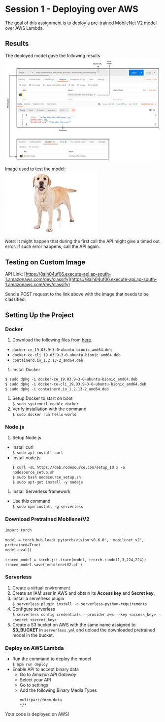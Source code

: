 # Session 1 - Deploying over AWS

The goal of this assignment is to deploy a pre-trained MobileNet V2 model over AWS Lambda.

## Results

The deployed model gave the following results  
<img src="images/results.png">

Image used to test the model:  
<img src="images/Yellow-Labrador-Retriever.jpg" width="300">

_Note:_ It might happen that during the first call the API might give a timed out error. If such error happens, call the API again.

## Testing on Custom Image

API Link: [https://8aih04uf06.execute-api.ap-south-1.amazonaws.com/dev/classify](https://8aih04uf06.execute-api.ap-south-1.amazonaws.com/dev/classify)

Send a POST request to the link above with the image that needs to be classified.

## Setting Up the Project

### Docker

1. Download the following files from [here](https://download.docker.com/linux/ubuntu/dists/bionic/pool/stable/amd64/).

- `docker-ce_19.03.9~3-0~ubuntu-bionic_amd64.deb`
- `docker-ce-cli_19.03.9~3-0~ubuntu-bionic_amd64.deb`
- `containerd.io_1.2.13-2_amd64.deb`

1. Install Docker

```[bash]
$ sudo dpkg -i docker-ce_19.03.9~3-0~ubuntu-bionic_amd64.deb
$ sudo dpkg -i docker-ce-cli_19.03.9~3-0~ubuntu-bionic_amd64.deb
$ sudo dpkg -i containerd.io_1.2.13-2_amd64.deb
```

1. Setup Docker to start on boot  
   `$ sudo systemctl enable docker`
1. Verify installation with the command  
   `$ sudo docker run hello-world`

### Node.js

1. Setup Node.js

- Install curl  
  `$ sudo apt install curl`
- Install node.js
  ```[bash]
  $ curl -sL https://deb.nodesource.com/setup_10.x -o nodesource_setup.sh
  $ sudo bash nodesource_setup.sh
  $ sudo apt-get install -y nodejs
  ```

1. Install Serverless framework

- Use this command  
  `$ sudo npm install -g serverless`

### Download Pretrained MobilenetV2

```[python]
import torch

model = torch.hub.load('pytorch/vision:v0.6.0', 'mobilenet_v2', pretrained=True)
model.eval()

traced_model = torch.jit.trace(model, trorch.randn(1,3,224,224))
traced_model.save('mobilenetV2.pt')
```

### Serverless

1. Create a virtual environment
1. Create an IAM user in AWS and obtain its **Access key** and **Secret key**.
1. Install a serverless plugin  
   `$ serverless plugin install -n serverless-python-requirements`
1. Configure serverless  
   `$ serverless config credentials --provider aws --key <access_key> --secret <secret_key>`
1. Create a S3 bucket on AWS with the same name assigned to **S3_BUCKET** in `serverless.yml` and upload the downloaded pretrained model in the bucket.

### Deploy on AWS Lambda

- Run the command to deploy the model  
  `$ npm run deploy`
- Enable API to accept binary data
  - Go to _Amazon API Gateway_
  - Select your API
  - Go to settings
  - Add the following Binary Media Types
    ```
    multipart/form-data
    */*
    ```

Your code is deployed on AWS!
